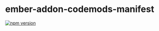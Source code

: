 # ember-addon-codemods-manifest

[![npm version](https://badge.fury.io/js/ember-addon-codemods-manifest.svg)](https://badge.fury.io/js/ember-addon-codemods-manifest)

